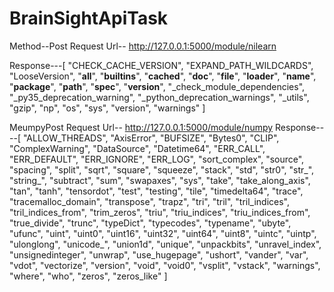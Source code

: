 # BrainSightApiTask

Method--Post
Request Url-- http://127.0.0.1:5000/module/nilearn

Response---[
    "CHECK_CACHE_VERSION",
    "EXPAND_PATH_WILDCARDS",
    "LooseVersion",
    "__all__",
    "__builtins__",
    "__cached__",
    "__doc__",
    "__file__",
    "__loader__",
    "__name__",
    "__package__",
    "__path__",
    "__spec__",
    "__version__",
    "_check_module_dependencies",
    "_py35_deprecation_warning",
    "_python_deprecation_warnings",
    "_utils",
    "gzip",
    "np",
    "os",
    "sys",
    "version",
    "warnings"
]

MeumpyPost
Request Url-- http://127.0.0.1:5000/module/numpy
Response----[
    "ALLOW_THREADS",
    "AxisError",
    "BUFSIZE",
    "Bytes0",
    "CLIP",
    "ComplexWarning",
    "DataSource",
    "Datetime64",
    "ERR_CALL",
    "ERR_DEFAULT",
    "ERR_IGNORE",
    "ERR_LOG",
    "sort_complex",
    "source",
    "spacing",
    "split",
    "sqrt",
    "square",
    "squeeze",
    "stack",
    "std",
    "str0",
    "str_",
    "string_",
    "subtract",
    "sum",
    "swapaxes",
    "sys",
    "take",
    "take_along_axis",
    "tan",
    "tanh",
    "tensordot",
    "test",
    "testing",
    "tile",
    "timedelta64",
    "trace",
    "tracemalloc_domain",
    "transpose",
    "trapz",
    "tri",
    "tril",
    "tril_indices",
    "tril_indices_from",
    "trim_zeros",
    "triu",
    "triu_indices",
    "triu_indices_from",
    "true_divide",
    "trunc",
    "typeDict",
    "typecodes",
    "typename",
    "ubyte",
    "ufunc",
    "uint",
    "uint0",
    "uint16",
    "uint32",
    "uint64",
    "uint8",
    "uintc",
    "uintp",
    "ulonglong",
    "unicode_",
    "union1d",
    "unique",
    "unpackbits",
    "unravel_index",
    "unsignedinteger",
    "unwrap",
    "use_hugepage",
    "ushort",
    "vander",
    "var",
    "vdot",
    "vectorize",
    "version",
    "void",
    "void0",
    "vsplit",
    "vstack",
    "warnings",
    "where",
    "who",
    "zeros",
    "zeros_like"
]


